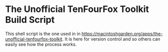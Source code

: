 # The Unofficial TenFourFox Toolkit Build Script

This shell script is the one used in in https://macintoshgarden.org/apps/the-unofficial-tenfourfox-toolkit. It is here for version control and so others can easily see how the process works.
